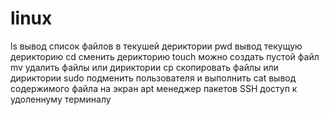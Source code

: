 # linux
ls вывод список файлов в текушей дериктории 
pwd вывод текущую дерикторию 
cd сменить дерикторию
touch можно создать пустой файл 
mv  удалить файлы или дириктории
cp  скопировать файлы или дириктории 
sudo подменить пользователя и выполнить 
cat вывод содержимого файла на экран 
apt менеджер пакетов 
SSH доступ к удоленнуму терминалу 

